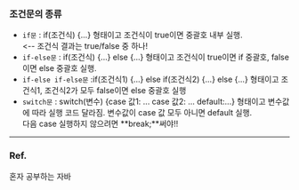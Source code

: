 ### 조건문의 종류 ###
- `if문` : if(조건식) {...} 형태이고 조건식이 true이면 중괄호 내부 실행. <br> <-- 조건식 결과는 true/false 중 하나!
- `if-else문` : if(조건식) {...} else {...} 형태이고 조건식이 true이면 if 중괄호, false이면 else 중괄호 실행.<br>
- `if-else if-else문` :if(조건식1) {...} else if(조건식2) {...} else {...} 형태이고 조건식1, 조건식2가 모두 false이면 else 중괄호 실행 <br>
- `switch문` : switch(변수) {case 값1: ... case 값2: ... default:...} 형태이고 변수값에 따라 실행 코드 달라짐. 변수값이 case 값 모두 아니면 default 실행.<br>
다음 case 실행하지 않으려면 **break;**써야!!<br>

---
### Ref. ###
혼자 공부하는 자바



